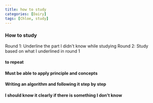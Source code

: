 ```yaml
---
title: how to study
categories: [Dairy]
tags: [Chloe, study]
---
```


### How to study 
Round 1: Underline the part I didn't know while studying
Round 2: Study based on what I underlined in round 1
#### to repeat

#### Must be able to apply principle and concepts

#### Writing an algorithm and following it step by step

#### I should know it clearly if there is something I don't know

